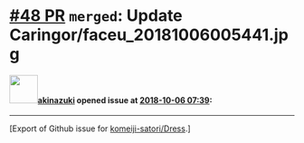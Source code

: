 # [\#48 PR](https://github.com/komeiji-satori/Dress/pull/48) `merged`: Update Caringor/faceu_20181006005441.jpg

#### <img src="https://avatars.githubusercontent.com/u/43605695?u=28744b8d5b4760b4dd456ee25b64ba798d97eef2&v=4" width="50">[akinazuki](https://github.com/akinazuki) opened issue at [2018-10-06 07:39](https://github.com/komeiji-satori/Dress/pull/48):






-------------------------------------------------------------------------------



[Export of Github issue for [komeiji-satori/Dress](https://github.com/komeiji-satori/Dress).]
